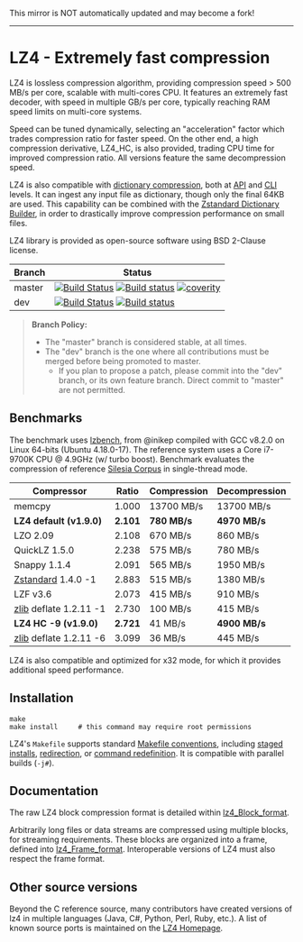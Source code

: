 This mirror is NOT automatically updated and may become a fork!

---------


LZ4 - Extremely fast compression
================================

LZ4 is lossless compression algorithm,
providing compression speed > 500 MB/s per core,
scalable with multi-cores CPU.
It features an extremely fast decoder,
with speed in multiple GB/s per core,
typically reaching RAM speed limits on multi-core systems.

Speed can be tuned dynamically, selecting an "acceleration" factor
which trades compression ratio for faster speed.
On the other end, a high compression derivative, LZ4_HC, is also provided,
trading CPU time for improved compression ratio.
All versions feature the same decompression speed.

LZ4 is also compatible with [dictionary compression](https://github.com/facebook/zstd#the-case-for-small-data-compression),
both at [API](https://github.com/lz4/lz4/blob/v1.8.3/lib/lz4frame.h#L481) and [CLI](https://github.com/lz4/lz4/blob/v1.8.3/programs/lz4.1.md#operation-modifiers) levels.
It can ingest any input file as dictionary, though only the final 64KB are used.
This capability can be combined with the [Zstandard Dictionary Builder](https://github.com/facebook/zstd/blob/v1.3.5/programs/zstd.1.md#dictionary-builder),
in order to drastically improve compression performance on small files.


LZ4 library is provided as open-source software using BSD 2-Clause license.


|Branch      |Status   |
|------------|---------|
|master      | [![Build Status][travisMasterBadge]][travisLink] [![Build status][AppveyorMasterBadge]][AppveyorLink] [![coverity][coverBadge]][coverlink] |
|dev         | [![Build Status][travisDevBadge]][travisLink]    [![Build status][AppveyorDevBadge]][AppveyorLink]                                         |

[travisMasterBadge]: https://travis-ci.org/lz4/lz4.svg?branch=master "Continuous Integration test suite"
[travisDevBadge]: https://travis-ci.org/lz4/lz4.svg?branch=dev "Continuous Integration test suite"
[travisLink]: https://travis-ci.org/lz4/lz4
[AppveyorMasterBadge]: https://ci.appveyor.com/api/projects/status/github/lz4/lz4?branch=master&svg=true "Windows test suite"
[AppveyorDevBadge]: https://ci.appveyor.com/api/projects/status/github/lz4/lz4?branch=dev&svg=true "Windows test suite"
[AppveyorLink]: https://ci.appveyor.com/project/YannCollet/lz4-1lndh
[coverBadge]: https://scan.coverity.com/projects/4735/badge.svg "Static code analysis of Master branch"
[coverlink]: https://scan.coverity.com/projects/4735

> **Branch Policy:**
> - The "master" branch is considered stable, at all times.
> - The "dev" branch is the one where all contributions must be merged
    before being promoted to master.
>   + If you plan to propose a patch, please commit into the "dev" branch,
      or its own feature branch.
      Direct commit to "master" are not permitted.

Benchmarks
-------------------------

The benchmark uses [lzbench], from @inikep
compiled with GCC v8.2.0 on Linux 64-bits (Ubuntu 4.18.0-17).
The reference system uses a Core i7-9700K CPU @ 4.9GHz (w/ turbo boost).
Benchmark evaluates the compression of reference [Silesia Corpus]
in single-thread mode.

[lzbench]: https://github.com/inikep/lzbench
[Silesia Corpus]: http://sun.aei.polsl.pl/~sdeor/index.php?page=silesia

|  Compressor             | Ratio   | Compression | Decompression |
|  ----------             | -----   | ----------- | ------------- |
|  memcpy                 |  1.000  | 13700 MB/s  |  13700 MB/s   |
|**LZ4 default (v1.9.0)** |**2.101**| **780 MB/s**| **4970 MB/s** |
|  LZO 2.09               |  2.108  |   670 MB/s  |    860 MB/s   |
|  QuickLZ 1.5.0          |  2.238  |   575 MB/s  |    780 MB/s   |
|  Snappy 1.1.4           |  2.091  |   565 MB/s  |   1950 MB/s   |
| [Zstandard] 1.4.0 -1    |  2.883  |   515 MB/s  |   1380 MB/s   |
|  LZF v3.6               |  2.073  |   415 MB/s  |    910 MB/s   |
| [zlib] deflate 1.2.11 -1|  2.730  |   100 MB/s  |    415 MB/s   |
|**LZ4 HC -9 (v1.9.0)**   |**2.721**|    41 MB/s  | **4900 MB/s** |
| [zlib] deflate 1.2.11 -6|  3.099  |    36 MB/s  |    445 MB/s   |

[zlib]: http://www.zlib.net/
[Zstandard]: http://www.zstd.net/

LZ4 is also compatible and optimized for x32 mode,
for which it provides additional speed performance.


Installation
-------------------------

```
make
make install     # this command may require root permissions
```

LZ4's `Makefile` supports standard [Makefile conventions],
including [staged installs], [redirection], or [command redefinition].
It is compatible with parallel builds (`-j#`).

[Makefile conventions]: https://www.gnu.org/prep/standards/html_node/Makefile-Conventions.html
[staged installs]: https://www.gnu.org/prep/standards/html_node/DESTDIR.html
[redirection]: https://www.gnu.org/prep/standards/html_node/Directory-Variables.html
[command redefinition]: https://www.gnu.org/prep/standards/html_node/Utilities-in-Makefiles.html


Documentation
-------------------------

The raw LZ4 block compression format is detailed within [lz4_Block_format].

Arbitrarily long files or data streams are compressed using multiple blocks,
for streaming requirements. These blocks are organized into a frame,
defined into [lz4_Frame_format].
Interoperable versions of LZ4 must also respect the frame format.

[lz4_Block_format]: doc/lz4_Block_format.md
[lz4_Frame_format]: doc/lz4_Frame_format.md


Other source versions
-------------------------

Beyond the C reference source,
many contributors have created versions of lz4 in multiple languages
(Java, C#, Python, Perl, Ruby, etc.).
A list of known source ports is maintained on the [LZ4 Homepage].

[LZ4 Homepage]: http://www.lz4.org
